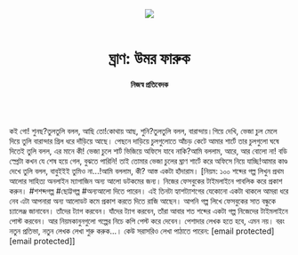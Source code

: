 <div align=center>
<img src=https://images.prothomalo.com/prothomalo-bangla/2021-01/1d75151c-eff9-4e9f-ac28-aebc4618d00f/palo_bangla_og.png />
<br><br>
<h1>ঘ্রাণ: উমর ফারুক</h1>
<h4>নিজস্ব প্রতিবেদক</h4>
<br><br>
</div>

কই গো! শুনছ?তুলতুলি বলল, আছি তো!কোথায় আছ, শুনি?তুলতুলি বলল, বারান্দায়।গিয়ে দেখি, ভেজা চুল মেলে দিয়ে তুলি বারান্দার গ্রিল ধরে দাঁড়িয়ে আছে। পেছনে দাড়িয়ে চুলগুলোতে আঁচড় কেটে আমার শার্টে তার চুলগুলো ঘষে দিতেই তুলি বলল, এর মানে কী! ভেজা চুলে শার্ট ভিজিয়ে অফিসে যাবে নাকি?আমি বললাম, আরে, আর বোলো না! বডি স্প্রেটা কখন যে শেষ হয়ে গেল, বুঝতে পারিনি! তাই তোমার ভেজা চুলের ঘ্রাণ শার্টে করে অফিসে নিয়ে যাচ্ছি!আমার কাণ্ড দেখে তুলি বলল, বাবুইইই তুমিও না...!আমি বললাম, কী? আস্ত একটা হাঁদারাম। [নিয়ম: ১০০ শব্দের গল্প লিখুন প্রথম আলোর সাহিত্য অনলাইন ম্যাগাজিন অন্য আলো ডটকমের জন্য। নিজের ফেসবুকের টাইমলাইনে পাবলিক করে প্রকাশ করুন। #শশব্দগল্প #ছোট্টগল্প #অন্যআলো দিতে পারেন। এই তিনটা হ্যাশট্যাশগের যেকোনো একটা থাকলে আমরা ধরে নেব এটা আপনারা অন্য আলোডট কমে প্রকাশ করতে দিতে রাজি আছেন। আপনি গল্প লিখে ফেসবুকের সাত বন্ধুকে চ্যালেঞ্জ জানাবেন। তাঁদের ট্যাগ করবেন। যাঁদের ট্যাগ করবেন, তাঁরা আবার শত শব্দের একটা গল্প নিজেদের টাইমলাইনে পোস্ট করবেন। আর নিয়মকানুনগুলো গল্পের নিচে কপি পেস্ট করে দেবেন। পেশাদার লেখক হতে হবে, এমন নয়। বরং নতুন প্রতিভা, নতুন লেখক লেখা শুরু করুক...। কেউ সরাসরিও লেখা পাঠাতে পারেন: [email protected] [email protected]]
